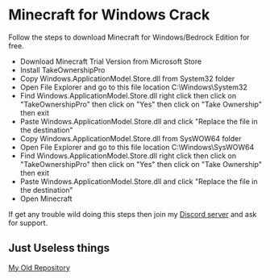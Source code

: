 # Minecraft for Windows Crack
Follow the steps to download Minecraft for Windows/Bedrock Edition for free.

- Download Minecraft Trial Version from Microsoft Store
- Install TakeOwnershipPro
- Copy Windows.ApplicationModel.Store.dll from System32 folder
- Open File Explorer and go to this file location C:\Windows\System32
- Find Windows.ApplicationModel.Store.dll right click then click on "TakeOwnershipPro" then click on "Yes" then click on "Take Ownership" then exit
- Paste Windows.ApplicationModel.Store.dll and click "Replace the file in the destination"
- Copy Windows.ApplicationModel.Store.dll from SysWOW64 folder
- Open File Explorer and go to this file location C:\Windows\SysWOW64
- Find Windows.ApplicationModel.Store.dll right click then click on "TakeOwnershipPro" then click on "Yes" then click on "Take Ownership" then exit
- Paste Windows.ApplicationModel.Store.dll and click "Replace the file in the destination"
- Open Minecraft

If get any trouble wild doing this steps then join my [Discord server](https://dsc.gg/pixelatedlevel) and ask for support.

## Just Useless things
[My Old Repository](https://github.com/ARainyWorld/MC-Bedrock-Crack)
